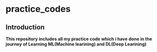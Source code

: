 # practice_codes
## Introduction
__This repository includes all my practice code which i have done in the journey of Learning ML(Machine learining) and DL(Deep Learining)__  
